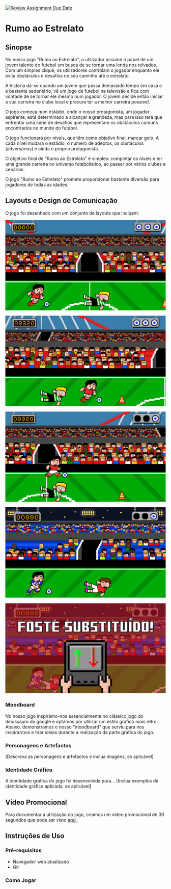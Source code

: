 [![Review Assignment Due Date](https://classroom.github.com/assets/deadline-readme-button-24ddc0f5d75046c5622901739e7c5dd533143b0c8e959d652212380cedb1ea36.svg)](https://classroom.github.com/a/ipevJCXR)
# Rumo ao Estrelato

## Sinopse
No nosso jogo "Rumo ao Estrelato", o utilizador assume o papel de um jovem talento do futebol em busca de se tornar uma lenda nos relvados. Com um simples clique, os utilizadores controlam o jogador enquanto ele evita obstáculos e desafios no seu caminho até o estrelato.

A história dá-se quando um jovem que passa demasiado tempo em casa e é bastante sedentário, vê um jogo de futebol na televisão e fica com vontade de se tornar ele mesmo num jogador. O jovem decide então iniciar a sua carreira no clube local e procura ter a melhor carreira possível.

O jogo começa num estádio, onde o nosso protagonista, um jogador aspirante, está determinado a alcançar a grandeza, mas para isso terá que enfrentar uma série de desafios que representam os obstáculos comuns encontrados no mundo do futebol.

O jogo funcionará por níveis, que têm como objetivo final, marcar golo. A cada nível mudará o estádio, o número de adeptos, os obstáculos (adversários) e ainda o próprio protagonista.

O objetivo final de "Rumo ao Estrelato" é simples: completar os níveis e ter uma grande carreira no universo futebolístico, ao passar por vários clubes e cenários.

O jogo "Rumo ao Estrelato" promete proporcionar bastante diversão para jogadores de todas as idades.

## Layouts e Design de Comunicação
O jogo foi desenhado com um conjunto de layouts que incluem:

![Layout1](cenario1.jpg)

![Layout5](cenario5.jpg)

![Layout2](cenario2.jpg)

![Layout3](cenario3.jpg)

![Layout4](cenario4.jpg)

### Moodboard
No nosso jogo inspirámo-nos essencialmente no clássico jogo do dinossauro do google e optámos por utilizar um estilo gráfico mais retro.
Abaixo, demonstramos o nosso "moodboard" que serviu para nos inspirarmos e tirar ideias durante a realização da parte gráfica do jogo.



### Personagens e Artefactos
[Descreva as personagens e artefactos e inclua imagens, se aplicável]

### Identidade Gráfica
A identidade gráfica do jogo foi desenvolvida para...
[Inclua exemplos de identidade gráfica aplicada, se aplicável]

## Vídeo Promocional
Para documentar a utilização do jogo, criamos um vídeo promocional de 30 segundos que pode ser visto [aqui](link_para_o_video).

## Instruções de Uso

### Pré-requisitos
- Navegador web atualizado
- Git

### Como Jogar
